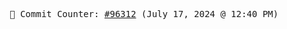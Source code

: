 <p align="center">
    <samp>
        📮 Commit Counter: <a href="https://github.com/Javascript-void0/Javascript-void0/commits/main">#96312</a> (July 17, 2024 @ 12:40 PM)
    </samp>
</p>